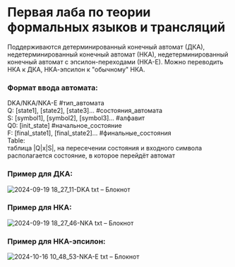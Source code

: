 # Первая лаба по теории формальных языков и трансляций
Поддерживаются детерминированный конечный автомат (ДКА), недетерминированный конечный автомат (НКА), недетерминированный конечный автомат с эпсилон-переходами (НКА-Е).
Можно переводить НКА к ДКА, НКА-эпсилон к "обычному" НКА.
### Формат ввода автомата:  
DKA/NKA/NKA-E #тип_автомата  
Q: [state1], [state2], [state3]... #состояния_автомата  
S: [symbol1], [symbol2], [symbol3]... #алфавит  
Q0: [init_state] #начальное_состояние  
F: [final_state1], [final_state2]... #финальные_состояния   
Table:  
таблица |Q|x|S|, на пересечении состояния и входного символа располагается состояние, в которое перейдёт автомат
### Пример для ДКА:
![2024-09-19 18_27_11-DKA txt – Блокнот](https://github.com/user-attachments/assets/c80408e5-854b-4ad1-86c3-069009f4533f)
### Пример для НКА:
![2024-09-19 18_27_46-NKA txt – Блокнот](https://github.com/user-attachments/assets/b1ea6294-c7e7-4991-9801-5421e8f305b4)
### Пример для НКА-эпсилон:
![2024-10-16 10_48_53-NKA-E txt – Блокнот](https://github.com/user-attachments/assets/e37f240e-8ab8-4cba-aa2f-6f62f8c2112a)
